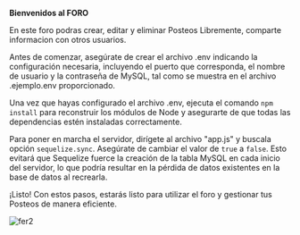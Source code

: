 **Bienvenidos al FORO** 

En este foro podras crear, editar y eliminar Posteos Libremente, comparte informacion con otros usuarios.

Antes de comenzar, asegúrate de crear el archivo .env indicando la configuración necesaria, incluyendo el puerto que corresponda, el nombre de usuario y la contraseña de MySQL, tal como se muestra en el archivo .ejemplo.env proporcionado.

Una vez que hayas configurado el archivo .env, ejecuta el comando `npm install` para reconstruir los módulos de Node y asegurarte de que todas las dependencias estén instaladas correctamente.

Para poner en marcha el servidor, dirígete al archivo "app.js" y buscala opción `sequelize.sync`. Asegúrate de cambiar el valor de `true` a `false`. Esto evitará que Sequelize fuerce la creación de la tabla MySQL en cada inicio del servidor, lo que podría resultar en la pérdida de datos existentes en la base de datos al recrearla.

¡Listo! Con estos pasos, estarás listo para utilizar el foro y gestionar tus Posteos de manera eficiente.


![fer2](https://github.com/Fernando-Nieva/Comision-21524-A-Fernando-Nieva/assets/36790887/21f4316c-21c7-4539-8fd4-5401149811ef)
